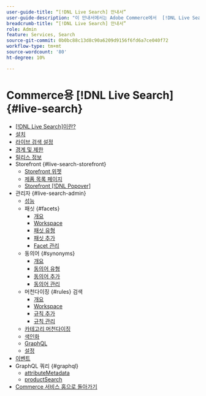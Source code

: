 ```yaml
---
user-guide-title: “[!DNL Live Search] 안내서”
user-guide-description: "이 안내서에서는 Adobe Commerce에서  [!DNL Live Search] 을(를) 사용하는 방법에 대한 자세한 지침을 제공합니다."
breadcrumb-title: “[!DNL Live Search] 안내서”
role: Admin
feature: Services, Search
source-git-commit: 0b0bc88c13d8c90a6209d9156f6fd6a7ce040f72
workflow-type: tm+mt
source-wordcount: '80'
ht-degree: 10%

---
```


# Commerce용 [!DNL Live Search] {#live-search}

- [ [!DNL Live Search]이란?](overview.md)
- [설치](install.md)
- [라이브 검색 설정](workspace.md)
- [경계 및 제한](boundaries-limits.md)
- [릴리스 정보](release-notes.md)
- Storefront {#live-search-storefront}
   - [Storefront 위젯](storefront-widgets.md)
   - [제품 목록 페이지](plp-styling.md)
   - [Storefront [!DNL Popover]](storefront-popover.md)
- 관리자 {#live-search-admin}
   - [성능](performance.md)
   - 패싯 {#facets}
      - [개요](facets.md)
      - [Workspace](faceting-workspace.md)
      - [패싯 유형](facets-type.md)
      - [패싯 추가](facets-add.md)
      - [Facet 관리](facets-manage.md)
   - 동의어 {#synonyms}
      - [개요](synonyms.md)
      - [동의어 유형](synonyms-type.md)
      - [동의어 추가](synonyms-add.md)
      - [동의어 관리](synonyms-manage.md)
   - 머천다이징 {#rules} 검색
      - [개요](rules.md)
      - [Workspace](rules-workspace.md)
      - [규칙 추가](rules-add.md)
      - [규칙 관리](rules-manage.md)
   - [카테고리 머천다이징](category-merch.md)
   - [색인화](indexing.md)
   - [GraphQL](graphql.md)
   - [설정](settings.md)
- [이벤트](events.md)
- GraphQL 쿼리 {#graphql}
   - [attributeMetadata](https://developer.adobe.com/commerce/services/graphql/live-search/attribute-metadata/)
   - [productSearch](https://developer.adobe.com/commerce/services/graphql/live-search/product-search/)
- [Commerce 서비스 홈으로 돌아가기](https://experienceleague.adobe.com/docs/commerce-merchant-services/user-guides/home.html)